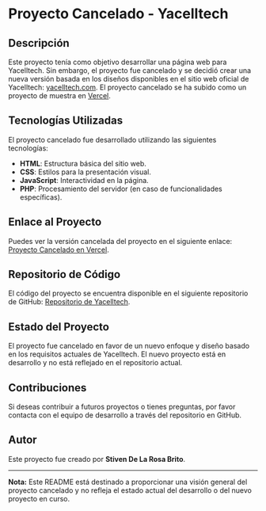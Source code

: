 # Proyecto Cancelado - Yacelltech

## Descripción

Este proyecto tenía como objetivo desarrollar una página web para Yacelltech. Sin embargo, el proyecto fue cancelado y se decidió crear una nueva versión basada en los diseños disponibles en el sitio web oficial de Yacelltech: [yacelltech.com](https://yacelltech.com/). El proyecto cancelado se ha subido como un proyecto de muestra en [Vercel](https://webventasprueva.vercel.app/index.html).

## Tecnologías Utilizadas

El proyecto cancelado fue desarrollado utilizando las siguientes tecnologías:

- **HTML**: Estructura básica del sitio web.
- **CSS**: Estilos para la presentación visual.
- **JavaScript**: Interactividad en la página.
- **PHP**: Procesamiento del servidor (en caso de funcionalidades específicas).

## Enlace al Proyecto

Puedes ver la versión cancelada del proyecto en el siguiente enlace: [Proyecto Cancelado en Vercel](https://webventasprueva.vercel.app/index.html).

## Repositorio de Código

El código del proyecto se encuentra disponible en el siguiente repositorio de GitHub: [Repositorio de Yacelltech](https://github.com/codestiven/yacelltech).

## Estado del Proyecto

El proyecto fue cancelado en favor de un nuevo enfoque y diseño basado en los requisitos actuales de Yacelltech. El nuevo proyecto está en desarrollo y no está reflejado en el repositorio actual.

## Contribuciones

Si deseas contribuir a futuros proyectos o tienes preguntas, por favor contacta con el equipo de desarrollo a través del repositorio en GitHub.

## Autor

Este proyecto fue creado por **Stiven De La Rosa Brito**.

---

**Nota:** Este README está destinado a proporcionar una visión general del proyecto cancelado y no refleja el estado actual del desarrollo o del nuevo proyecto en curso.
